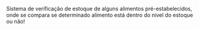 Sistema de verificação de estoque de alguns alimentos pré-estabelecidos, onde
se compara se determinado alimento está dentro do nivel do estoque ou não!
